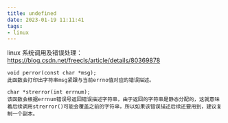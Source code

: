 ```yaml
---
title: undefined
date: 2023-01-19 11:11:41
tags:
- linux
---
```


linux 系统调用及错误处理：https://blog.csdn.net/freecls/article/details/80369878

```
void perror(const char *msg);
此函数会打印出字符串msg紧跟与当前errno值对应的错误描述。
```

```
char *strerror(int errnum);
该函数会根据errnum错误号返回错误描述字符串，由于返回的字符串是静态分配的，这就意味着后续调用strerror()可能会覆盖之前的字符串，所以如果该错误描述后续还要用到，建议复制一个副本。
```

